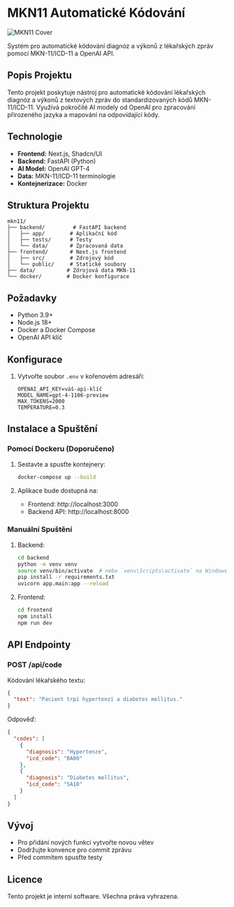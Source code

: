 # MKN11 Automatické Kódování

![MKN11 Cover](https://utfs.io/f/NyKlEsePJFL1Zxkg6CHqH52V3xpRUZkbs9AW0PMgyzmDavhY)

Systém pro automatické kódování diagnóz a výkonů z lékařských zpráv pomocí MKN-11/ICD-11 a OpenAI API.

## Popis Projektu

Tento projekt poskytuje nástroj pro automatické kódování lékařských diagnóz a výkonů z textových zpráv do standardizovaných kódů MKN-11/ICD-11. Využívá pokročilé AI modely od OpenAI pro zpracování přirozeného jazyka a mapování na odpovídající kódy.

## Technologie

- **Frontend:** Next.js, Shadcn/UI
- **Backend:** FastAPI (Python)
- **AI Model:** OpenAI GPT-4
- **Data:** MKN-11/ICD-11 terminologie
- **Kontejnerizace:** Docker

## Struktura Projektu

```
mkn11/
├── backend/         # FastAPI backend
│   ├── app/        # Aplikační kód
│   ├── tests/      # Testy
│   └── data/       # Zpracovaná data
├── frontend/       # Next.js frontend
│   ├── src/        # Zdrojový kód
│   └── public/     # Statické soubory
├── data/          # Zdrojová data MKN-11
└── docker/        # Docker konfigurace
```

## Požadavky

- Python 3.9+
- Node.js 18+
- Docker a Docker Compose
- OpenAI API klíč

## Konfigurace

1. Vytvořte soubor `.env` v kořenovém adresáři:
   ```env
   OPENAI_API_KEY=váš-api-klíč
   MODEL_NAME=gpt-4-1106-preview
   MAX_TOKENS=2000
   TEMPERATURE=0.3
   ```

## Instalace a Spuštění

### Pomocí Dockeru (Doporučeno)

1. Sestavte a spusťte kontejnery:
   ```bash
   docker-compose up --build
   ```

2. Aplikace bude dostupná na:
   - Frontend: http://localhost:3000
   - Backend API: http://localhost:8000

### Manuální Spuštění

1. Backend:
   ```bash
   cd backend
   python -m venv venv
   source venv/bin/activate  # nebo `venv\Scripts\activate` na Windows
   pip install -r requirements.txt
   uvicorn app.main:app --reload
   ```

2. Frontend:
   ```bash
   cd frontend
   npm install
   npm run dev
   ```

## API Endpointy

### POST /api/code
Kódování lékařského textu:
```json
{
  "text": "Pacient trpí hypertenzí a diabetes mellitus."
}
```

Odpověď:
```json
{
  "codes": [
    {
      "diagnosis": "Hypertenze",
      "icd_code": "BA00"
    },
    {
      "diagnosis": "Diabetes mellitus",
      "icd_code": "5A10"
    }
  ]
}
```

## Vývoj

- Pro přidání nových funkcí vytvořte novou větev
- Dodržujte konvence pro commit zprávu
- Před commitem spusťte testy

## Licence

Tento projekt je interní software. Všechna práva vyhrazena.
